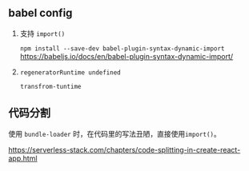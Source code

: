 ## babel config

1. 支持 `import()`

    `npm install --save-dev babel-plugin-syntax-dynamic-import`
    https://babeljs.io/docs/en/babel-plugin-syntax-dynamic-import/

2. `regeneratorRuntime undefined`

    `transfrom-tuntime`

## 代码分割

使用 `bundle-loader` 时，在代码里的写法丑陋，直接使用`import()`。

https://serverless-stack.com/chapters/code-splitting-in-create-react-app.html